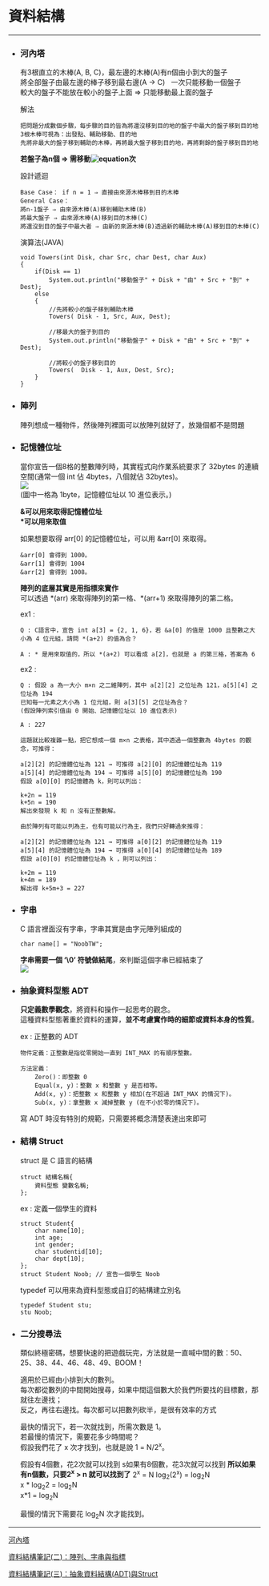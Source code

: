 # 資料結構
*****

+ ### 河內塔  
	有3根直立的木棒(A, B, C)，最左邊的木棒(A)有n個由小到大的盤子  
	將全部盤子由最左邊的棒子移到最右邊(A → C)  
  	一次只能移動一個盤子  
  	較大的盤子不能放在較小的盤子上面 ⇒ 只能移動最上面的盤子  
	
	解法  
	```
	把問題分成數個步驟，每步驟的目的皆為將還沒移到目的地的盤子中最大的盤子移到目的地
	3根木棒可視為：出發點、輔助移動、目的地
	先將非最大的盤子移到輔助的木棒，再將最大盤子移到目的地，再將剩餘的盤子移到目的地
	```
  	
	**若盤子為n個 ⇒ 需移動![equation](http://latex.codecogs.com/gif.latex?2^{n}-1)次**  
	
	設計遞迴
	```
  	Base Case： if n = 1 ⇒ 直接由來源木棒移到目的木棒
  	General Case：
  	將n-1盤子 ⇒ 由來源木棒(A)移到輔助木棒(B)
  	將最大盤子 ⇒ 由來源木棒(A)移到目的木棒(C)
  	將還沒到目的盤子中最大者 ⇒ 由新的來源木棒(B)透過新的輔助木棒(A)移到目的木棒(C)	
  	```
  	演算法(JAVA)  
	```
  	void Towers(int Disk, char Src, char Dest, char Aux)
  	{
		if(Disk == 1)
			System.out.println("移動盤子" + Disk + "由" + Src + "到" + Dest);
		else
		{
			//先將較小的盤子移到輔助木棒
			Towers( Disk - 1, Src, Aux, Dest);

			//移最大的盤子到目的
			System.out.println("移動盤子" + Disk + "由" + Src + "到" + Dest);

			//將較小的盤子移到目的
			Towers(  Disk - 1, Aux, Dest, Src);
		}
  	}
	```
	
+ ### 陣列  
	陣列想成一種物件，然後陣列裡面可以放陣列就好了，放幾個都不是問題  
	
+ ### 記憶體位址  
	當你宣告一個8格的整數陣列時，其實程式向作業系統要求了 32bytes 的連續空間(通常一個 int 佔 4bytes，八個就佔 32bytes)。  
	![](https://img.noob.tw//2016/11/array1.png)  
	(圖中一格為 1byte，記憶體位址以 10 進位表示。)  
	
	**&可以用來取得記憶體位址  
	\*可以用來取值**  
	
	如果想要取得 arr[0] 的記憶體位址，可以用 &arr[0] 來取得。  
	```
	&arr[0] 會得到 1000。  
	&arr[1] 會得到 1004
	&arr[2] 會得到 1008。  
	```
	**陣列的底層其實是用指標來實作**  
	可以透過 \*(arr) 來取得陣列的第一格、*(arr+1) 來取得陣列的第二格。  
	
	ex1 :   
	```
	Q : C語言中，宣告 int a[3] = {2, 1, 6}，若 &a[0] 的值是 1000 且整數之大小為 4 位元組，請問 *(a+2) 的值為合？
	
	A : * 是用來取值的，所以 *(a+2) 可以看成 a[2]，也就是 a 的第三格，答案為 6
	```
	
	ex2 :  
	```
	Q : 假設 a 為一大小 m×n 之二維陣列，其中 a[2][2] 之位址為 121，a[5][4] 之位址為 194
	已知每一元素之大小為 1 位元組，則 a[3][5] 之位址為合？
	(假設陣列索引值由 0 開始、記憶體位址以 10 進位表示)
	
	A : 227
	
	這題就比較複雜一點，把它想成一個 m×n 之表格，其中透過一個整數為 4bytes 的觀念，可推得：

	a[2][2] 的記憶體位址為 121 → 可推得 a[2][0] 的記憶體位址為 119
	a[5][4] 的記憶體位址為 194 → 可推得 a[5][0] 的記憶體位址為 190
	假設 a[0][0] 的記憶體為 k，則可以列出：

	k+2n = 119
	k+5n = 190
	解出來發現 k 和 n 沒有正整數解。

	由於陣列有可能以列為主，也有可能以行為主，我們只好轉過來推得：

	a[2][2] 的記憶體位址為 121 → 可推得 a[0][2] 的記憶體位址為 119
	a[5][4] 的記憶體位址為 194 → 可推得 a[0][4] 的記憶體位址為 189
	假設 a[0][0] 的記憶體位址為 k ，則可以列出：

	k+2m = 119
	k+4m = 189
	解出得 k+5m+3 = 227
	```
+ ### 字串  
	C 語言裡面沒有字串，字串其實是由字元陣列組成的
	```
	char name[] = "NoobTW";
	```
	**字串需要一個 ‘\0’ 符號做結尾**，來判斷這個字串已經結束了  
	![](https://img.noob.tw//2016/11/array2.png)  
	
+ ### 抽象資料型態 ADT  
	**只定義數學觀念**，將資料和操作一起思考的觀念。  
	這種資料型態著重於資料的運算，**並不考慮實作時的細節或資料本身的性質**。
	
	ex : 正整數的 ADT
	```
	物件定義：正整數是指從零開始一直到 INT_MAX 的有順序整數。

	方法定義：
		Zero()：即整數 0
		Equal(x, y)：整數 x 和整數 y 是否相等。
		Add(x, y)：把整數 x 和整數 y 相加(在不超過 INT_MAX 的情況下)。
		Sub(x, y)：拿整數 x 減掉整數 y (在不小於零的情況下)。
	```
	寫 ADT 時沒有特別的規範，只需要將概念清楚表達出來即可

+ ### 結構 Struct  
	struct 是 C 語言的結構  
	```
	struct 結構名稱{
	    資料型態 變數名稱;
	};
	```
	ex : 定義一個學生的資料  
	```
	struct Student{
	    char name[10];
	    int age;
	    int gender;
	    char studentid[10];
	    char dept[10];
	};
	struct Student Noob; // 宣告一個學生 Noob
	```
	typedef 可以用來為資料型態或自訂的結構建立別名  
	```
	typedef Student stu;
	stu Noob;
	```

+ ### 二分搜尋法  
	類似終極密碼，想要快速的把遊戲玩完，方法就是一直喊中間的數：50、25、38、44、46、48、49、BOOM！  
	
	適用於已經由小排到大的數列。  
	每次都從數列的中間開始搜尋，如果中間這個數大於我們所要找的目標數，那就往左邊找；  
	反之，再往右邊找。每次都可以把數列砍半，是很有效率的方式  
	
	最快的情況下，若一次就找到，所需次數是 1。  
	若最慢的情況下，需要花多少時間呢？  
	假設我們花了 x 次才找到，也就是說 1 = N/2<sup>x</sup>。  
	
	假設有4個數，花2次就可以找到
	s如果有8個數，花3次就可以找到
	**所以如果有n個數，只要2<sup>x</sup> > n 就可以找到了**
	2<sup>x</sup> = N
	log<sub>2</sub>(2<sup>x</sup>) = log<sub>2</sub>N  
	x * log<sub>2</sub>2 = log<sub>2</sub>N  
	x\*1 = log<sub>2</sub>N  
	
	最慢的情況下需要花 log<sub>2</sub>N 次才能找到。  
	
*****
[河內塔](http://notepad.yehyeh.net/Content/DS/CH02/4.php)  

[資料結構筆記(二)：陣列、字串與指標](https://noob.tw/data-structure-array)  

[資料結構筆記(三)：抽象資料結構(ADT)與Struct](https://noob.tw/data-structure-adt)  
